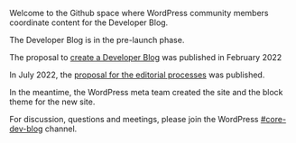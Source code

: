 Welcome to the Github space where WordPress community members coordinate content for the Developer Blog.

The Developer Blog is in the pre-launch phase. 

The proposal to [create a Developer Blog](https://make.wordpress.org/core/2022/02/25/proposal-to-start-a-news-blog-on-developer-wordpress-org/) was published in February 2022

In July 2022, the [proposal for the editorial processes](https://make.wordpress.org/core/2022/07/06/proposed-editorial-process-for-the-new-developer-blog/) was published. 

In the meantime, the WordPress meta team created the site and the block theme for the new site. 

For discussion, questions and meetings, please join the WordPress [#core-dev-blog](https://wordpress.slack.com/archives/C03RL47B3S8) channel. 